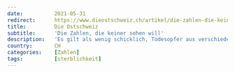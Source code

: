 ```yaml
---
date:          2021-05-31
redirect:      https://www.dieostschweiz.ch/artikel/die-zahlen-die-keiner-sehen-will-LJpRnPo
title:         Die Ostschweiz
subtitle:      'Die Zahlen, die keiner sehen will'
description:   'Es gilt als wenig schicklich, Todesopfer aus verschiedenen Altersgruppen gegeneinander aufzurechnen, weil hinter jedem Fall ein individuelles Schicksal steckt. Doch wenn Massnahmen die gesamte Gesellschaft betreffen, bleibt nichts anders übrig, um die Verhältnismässigkeit aufzuzeigen.'
country:       CH
categories:    [Zahlen]
tags:          [sterblichkeit]
---
```

